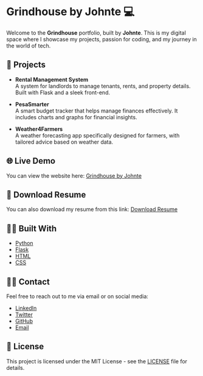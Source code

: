 # Grindhouse by Johnte 💻

Welcome to the **Grindhouse** portfolio, built by **Johnte**. This is my digital space where I showcase my projects, passion for coding, and my journey in the world of tech.

## 🚀 Projects

- **Rental Management System**  
  A system for landlords to manage tenants, rents, and property details. Built with Flask and a sleek front-end.

- **PesaSmarter**  
  A smart budget tracker that helps manage finances effectively. It includes charts and graphs for financial insights.

- **Weather4Farmers**  
  A weather forecasting app specifically designed for farmers, with tailored advice based on weather data.

## 🌐 Live Demo

You can view the website here: [Grindhouse by Johnte](https://chiefin933.github.io/grindhouse/)

## 📄 Download Resume

You can also download my resume from this link: [Download Resume](Johnte_Muchikuri_Resume.pdf)

## 👨‍💻 Built With

- [Python](https://www.python.org/)
- [Flask](https://flask.palletsprojects.com/)
- [HTML](https://developer.mozilla.org/en-US/docs/Web/HTML)
- [CSS](https://developer.mozilla.org/en-US/docs/Web/CSS)

## 🧑‍💻 Contact

Feel free to reach out to me via email or on social media:

- [LinkedIn](https://www.linkedin.com/in/chiefinpaapz)
- [Twitter](https://twitter.com/cyberwaves)
- [GitHub](https://github.com/chiefin933)
- [Email](mailto:johnmuchikuri5@gmail.com)

## 📑 License

This project is licensed under the MIT License - see the [LICENSE](LICENSE) file for details.
